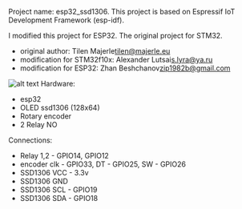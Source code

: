 Project name: esp32_ssd1306.
This project is based on Espressif IoT Development Framework (esp-idf).

I modified this project for ESP32. The original project for STM32.
* original author:  Tilen Majerle<tilen@majerle.eu>
* modification for STM32f10x: Alexander Lutsai<s.lyra@ya.ru>
* modification for ESP32: Zhan Beshchanov<zip1982b@gmail.com>


![alt text](img/oled128x64.png "my first termostat :)")
Hardware:
* esp32
* OLED ssd1306 (128x64)
* Rotary encoder
* 2 Relay NO


Connections:
* Relay 1,2 - GPIO14, GPIO12
* encoder clk - GPIO33, DT - GPIO25, SW - GPIO26
* SSD1306 VCC - 3.3v 
* SSD1306 GND
* SSD1306 SCL - GPIO19
* SSD1306 SDA - GPIO18






